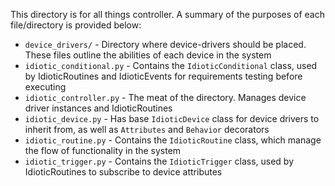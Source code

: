 This directory is for all things controller. A summary of the purposes of each file/directory is provided below:

* `device_drivers/` - Directory where device-drivers should be placed. These files outline the abilities of each device
in the system
* `idiotic_conditional.py` - Contains the `IdioticConditional` class, used by IdioticRoutines and IdioticEvents for
requirements testing before executing
* `idiotic_controller.py` - The meat of the directory. Manages device driver instances and IdioticRoutines
* `idiotic_device.py` - Has base `IdioticDevice` class for device drivers to inherit from, as well as `Attributes` and
`Behavior` decorators
* `idiotic_routine.py` - Contains the `IdioticRoutine` class, which manage the flow of functionality in the system
* `idiotic_trigger.py` - Contains the `IdioticTrigger` class, used by IdioticRoutines to subscribe to device attributes
